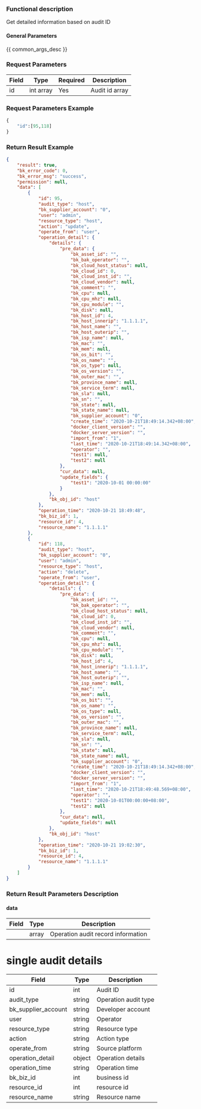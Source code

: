 ### Functional description

 Get detailed information based on audit ID

#### General Parameters

{{ common_args_desc }}

### Request Parameters

| Field | Type | Required | Description |
|-----------|------------|--------|------------|
| id |int array |Yes | Audit id array

### Request Parameters Example
```python
{
    "id":[95,118]
}
```

### Return Result Example

```json
{
    "result": true,
    "bk_error_code": 0,
    "bk_error_msg": "success",
    "permission": null,
    "data": [
        {
            "id": 95,
            "audit_type": "host",
            "bk_supplier_account": "0",
            "user": "admin",
            "resource_type": "host",
            "action": "update",
            "operate_from": "user",
            "operation_detail": {
                "details": {
                    "pre_data": {
                        "bk_asset_id": "",
                        "bk_bak_operator": "",
                        "bk_cloud_host_status": null,
                        "bk_cloud_id": 0,
                        "bk_cloud_inst_id": "",
                        "bk_cloud_vendor": null,
                        "bk_comment": "",
                        "bk_cpu": null,
                        "bk_cpu_mhz": null,
                        "bk_cpu_module": "",
                        "bk_disk": null,
                        "bk_host_id": 4,
                        "bk_host_innerip": "1.1.1.1",
                        "bk_host_name": "",
                        "bk_host_outerip": "",
                        "bk_isp_name": null,
                        "bk_mac": "",
                        "bk_mem": null,
                        "bk_os_bit": "",
                        "bk_os_name": "",
                        "bk_os_type": null,
                        "bk_os_version": "",
                        "bk_outer_mac": "",
                        "bk_province_name": null,
                        "bk_service_term": null,
                        "bk_sla": null,
                        "bk_sn": "",
                        "bk_state": null,
                        "bk_state_name": null,
                        "bk_supplier_account": "0",
                        "create_time": "2020-10-21T18:49:14.342+08:00",
                        "docker_client_version": "",
                        "docker_server_version": "",
                        "import_from": "1",
                        "last_time": "2020-10-21T18:49:14.342+08:00",
                        "operator": "",
                        "test1": null,
                        "test2": null
                    },
                    "cur_data": null,
                    "update_fields": {
                        "test1": "2020-10-01 00:00:00"
                    }
                },
                "bk_obj_id": "host"
            },
            "operation_time": "2020-10-21 18:49:48",
            "bk_biz_id": 1,
            "resource_id": 4,
            "resource_name": "1.1.1.1"
        },
        {
            "id": 118,
            "audit_type": "host",
            "bk_supplier_account": "0",
            "user": "admin",
            "resource_type": "host",
            "action": "delete",
            "operate_from": "user",
            "operation_detail": {
                "details": {
                    "pre_data": {
                        "bk_asset_id": "",
                        "bk_bak_operator": "",
                        "bk_cloud_host_status": null,
                        "bk_cloud_id": 0,
                        "bk_cloud_inst_id": "",
                        "bk_cloud_vendor": null,
                        "bk_comment": "",
                        "bk_cpu": null,
                        "bk_cpu_mhz": null,
                        "bk_cpu_module": "",
                        "bk_disk": null,
                        "bk_host_id": 4,
                        "bk_host_innerip": "1.1.1.1",
                        "bk_host_name": "",
                        "bk_host_outerip": "",
                        "bk_isp_name": null,
                        "bk_mac": "",
                        "bk_mem": null,
                        "bk_os_bit": "",
                        "bk_os_name": "",
                        "bk_os_type": null,
                        "bk_os_version": "",
                        "bk_outer_mac": "",
                        "bk_province_name": null,
                        "bk_service_term": null,
                        "bk_sla": null,
                        "bk_sn": "",
                        "bk_state": null,
                        "bk_state_name": null,
                        "bk_supplier_account": "0",
                        "create_time": "2020-10-21T18:49:14.342+08:00",
                        "docker_client_version": "",
                        "docker_server_version": "",
                        "import_from": "1",
                        "last_time": "2020-10-21T18:49:48.569+08:00",
                        "operator": "",
                        "test1": "2020-10-01T00:00:00+08:00",
                        "test2": null
                    },
                    "cur_data": null,
                    "update_fields": null
                },
                "bk_obj_id": "host"
            },
            "operation_time": "2020-10-21 19:02:30",
            "bk_biz_id": 1,
            "resource_id": 4,
            "resource_name": "1.1.1.1"
        }
    ]
}
```

### Return Result Parameters Description

#### data

| Field | Type | Description |
|-----------|-----------|--------------|
|  | array | Operation audit record information |

# single audit details

| Field | Type | Description |
|-----------|-----------|--------------|
| id | int | Audit ID |
| audit_type | string | Operation audit type |
| bk_supplier_account | string | Developer account |
| user | string | Operator |
| resource_type | string | Resource type |
| action | string | Action type |
| operate_from | string | Source platform |
| operation_detail | object | Operation details |
| operation_time | string | Operation time |
| bk_biz_id | int | business id |
| resource_id | int | resource id |
| resource_name | string | Resource name |
